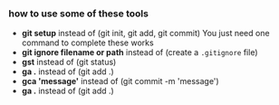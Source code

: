 ### how to use some of these tools

*	**git setup** instead of (git init, git add, git commit) You just need one command to complete these works
*	**git ignore filename or path** instead of (create a `.gitignore` file)
*	**gst**	instead of (git status)
*	**ga .**	instead of (git add .)
*	**gca 'message'** instead of (git commit -m 'message')
*	**ga .**	instead of (git add .)
